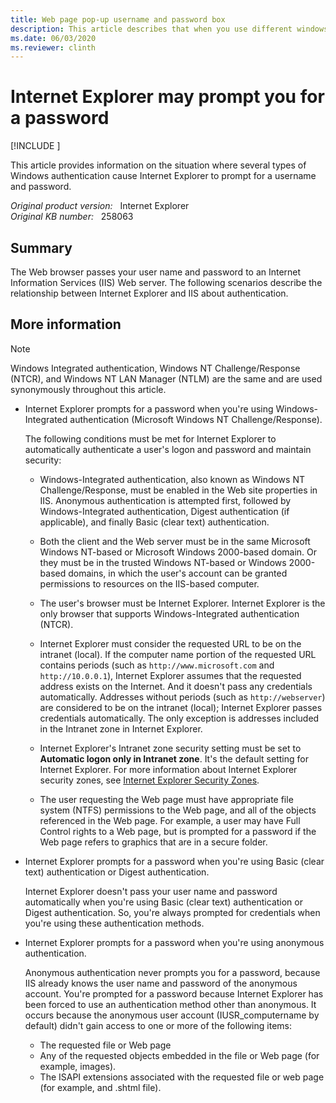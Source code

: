 ```yaml
---
title: Web page pop-up username and password box
description: This article describes that when you use different windows authentication, the Internet Explorer prompts you to enter valid credentials.
ms.date: 06/03/2020
ms.reviewer: clinth
---
```

# Internet Explorer may prompt you for a password

[!INCLUDE [](../../../includes/browsers-important.md)]

This article provides information on the situation where several types of Windows authentication cause Internet Explorer to prompt for a username and password.

_Original product version:_ &nbsp; Internet Explorer  
_Original KB number:_ &nbsp; 258063

## Summary

The Web browser passes your user name and password to an Internet Information Services (IIS) Web server. The following scenarios describe the relationship between Internet Explorer and IIS about authentication.

## More information

> [!NOTE]
> Windows Integrated authentication, Windows NT Challenge/Response (NTCR), and Windows NT LAN Manager (NTLM) are the same and are used synonymously throughout this article.

- Internet Explorer prompts for a password when you're using Windows-Integrated authentication (Microsoft Windows NT Challenge/Response).

    The following conditions must be met for Internet Explorer to automatically authenticate a user's logon and password and maintain security:

  - Windows-Integrated authentication, also known as Windows NT Challenge/Response, must be enabled in the Web site properties in IIS. Anonymous authentication is attempted first, followed by Windows-Integrated authentication, Digest authentication (if applicable), and finally Basic (clear text) authentication.

  - Both the client and the Web server must be in the same Microsoft Windows NT-based or Microsoft Windows 2000-based domain. Or they must be in the trusted Windows NT-based or Windows 2000-based domains, in which the user's account can be granted permissions to resources on the IIS-based computer.

  - The user's browser must be Internet Explorer. Internet Explorer is the only browser that supports Windows-Integrated authentication (NTCR).

  - Internet Explorer must consider the requested URL to be on the intranet (local). If the computer name portion of the requested URL contains periods (such as `http://www.microsoft.com` and `http://10.0.0.1`), Internet Explorer assumes that the requested address exists on the Internet. And it doesn't pass any credentials automatically. Addresses without periods (such as `http://webserver`) are considered to be on the intranet (local); Internet Explorer passes credentials automatically. The only exception is addresses included in the Intranet zone in Internet Explorer.

  - Internet Explorer's Intranet zone security setting must be set to **Automatic logon only in Intranet zone**. It's the default setting for Internet Explorer. For more information about Internet Explorer security zones, see [Internet Explorer Security Zones](/archive/blogs/ie/ie-security-zones).

  - The user requesting the Web page must have appropriate file system (NTFS) permissions to the Web page, and all of the objects referenced in the Web page. For example, a user may have Full Control rights to a Web page, but is prompted for a password if the Web page refers to graphics that are in a secure folder.

- Internet Explorer prompts for a password when you're using Basic (clear text) authentication or Digest authentication.

    Internet Explorer doesn't pass your user name and password automatically when you're using Basic (clear text) authentication or Digest authentication. So, you're always prompted for credentials when you're using these authentication methods.

- Internet Explorer prompts for a password when you're using anonymous authentication.

    Anonymous authentication never prompts you for a password, because IIS already knows the user name and password of the anonymous account. You're prompted for a password because Internet Explorer has been forced to use an authentication method other than anonymous. It occurs because the anonymous user account (IUSR_computername by default) didn't gain access to one or more of the following items:

  - The requested file or Web page
  - Any of the requested objects embedded in the file or Web page (for example, images).
  - The ISAPI extensions associated with the requested file or web page (for example, and .shtml file).
